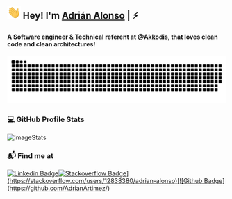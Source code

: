 <h2 align="left"> <img src="https://raw.githubusercontent.com/ABSphreak/ABSphreak/master/gifs/Hi.gif" height="30px"> Hey! I'm <a href="https://github.com/AdrianArtimez">Adrián Alonso</a> | ⚡</h2>

<h4 align="left">A Software engineer & Technical referent at @Akkodis, that loves clean code and clean architectures!</h4>

<div align="left">
  <img  src="https://raw.githubusercontent.com/1999AZZAR/1999AZZAR/readme/resources/img/grid-snake.svg"
       alt="snake" /></a>
</div>

### 💻 GitHub Profile Stats
![imageStats](http://github-profile-summary-cards.vercel.app/api/cards/profile-details?username=AdrianAlonsoDev&theme=algolia)

### 📬 Find me at
[![Linkedin Badge](https://img.shields.io/badge/-LinkedIn-blue?style=flat-square&logo=Linkedin&logoColor=white&link=https://www.linkedin.com/in/adrianalonsodev/)](https://www.linkedin.com/in/adrianalonsodev)[![Stackoverflow Badge](https://img.shields.io/badge/-Stack%20overflow-FE7A16?style=flat-square&logo=stack-overflow&logoColor=white&link=[https://stackoverflow.com/users/12838380/adrian-alonso](https://stackoverflow.com/users/12838380/adrian-alonso))](https://stackoverflow.com/users/12838380/adrian-alonso)[![Github Badge](http://img.shields.io/badge/-Github-black?style=flat-square&logo=github&link=https://github.com/AdrianArtimez/)](https://github.com/AdrianArtimez/)

